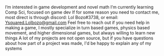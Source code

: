 I’m interested in game development and novel math
I’m currently learning Comp Sci, focused on game dev 
If for some reason you need to contact me, most direct is through discord: Lol Bozo#3738, or email: Ysquared.Lolbozo@gmail.com
Feel free to reach out if you need help in making a game, I mostly specialize in turn based games, physics based movement, and higher dimensional games, but always willing to learn new things
A lot of my projects are not open source, but if you have questions about how part of a project was made, I'd be happy to explain any of my systems
